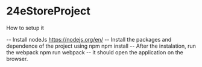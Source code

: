 # 24eStoreProject

How to setup it

 -- Install nodeJs https://nodejs.org/en/
 -- Install the packages and dependence of the project using npm
    npm install
 -- After the instalation, run the webpack 
    npm run webpack
 -- it should open the application on the browser.